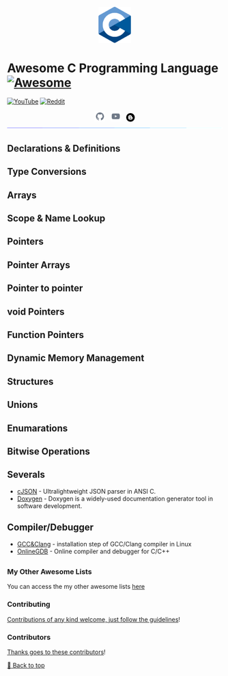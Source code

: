 <p align="center">
  <img width="15%" src="https://github.com/cybersecurity-dev/cybersecurity-dev/blob/main/assets/C_logo.svg" />
</p>

# Awesome C Programming Language [![Awesome](https://awesome.re/badge.svg)](https://awesome.re) 
[![YouTube](https://img.shields.io/badge/YouTube-%23FF0000.svg?style=for-the-badge&logo=YouTube&logoColor=white)](https://youtube.com/playlist?list=PL9V4Zu3RroiV8oriwlPA6uUzB_SB0GzxY&si=aZ40OWv_hIcQA1U2) [![Reddit](https://img.shields.io/badge/Reddit-FF4500?style=for-the-badge&logo=reddit&logoColor=white)](https://www.reddit.com/r/C_Programming/)

<p align="center">
    <a href="https://github.com/cybersecurity-dev/"><img height="25" src="https://github.com/cybersecurity-dev/cybersecurity-dev/blob/main/assets/github.svg" alt="GitHub"></a>
    &nbsp;
    <a href="https://www.youtube.com/@CyberThreatDefence"><img height="25" src="https://github.com/cybersecurity-dev/cybersecurity-dev/blob/main/assets/youtube.svg" alt="YouTube"></a>
    &nbsp;
    <a href="https://cyberthreatdefence.com/my_awesome_lists"><img height="20" src="https://github.com/cybersecurity-dev/cybersecurity-dev/blob/main/assets/blog.svg" alt="My Awesome Lists"></a>
    <img src="https://github.com/cybersecurity-dev/cybersecurity-dev/blob/main/assets/bar.gif">
</p>

## Declarations & Definitions

## Type Conversions

## Arrays

## Scope & Name Lookup

## Pointers

## Pointer Arrays

## Pointer to pointer

## void Pointers

## Function Pointers

## Dynamic Memory Management

## Structures

## Unions

## Enumarations

## Bitwise Operations

## Severals
- [cJSON](https://github.com/DaveGamble/cJSON) - Ultralightweight JSON parser in ANSI C.
- [Doxygen](https://doxygen.nl/) -  Doxygen is a widely-used documentation generator tool in software development.

## Compiler/Debugger
- [GCC&Clang](https://github.com/cybersecurity-dev/Bash-Toolkit/#cc) - installation step of GCC/Clang compiler in Linux
- [OnlineGDB](https://www.onlinegdb.com/) - Online compiler and debugger for C/C++

## 

### My Other Awesome Lists
You can access the my other awesome lists [here](https://cyberthreatdefence.com/my_awesome_lists)

### Contributing
[Contributions of any kind welcome, just follow the guidelines](contributing.md)!

### Contributors
[Thanks goes to these contributors](https://github.com/cybersecurity-dev/awesome-c-programming-language/graphs/contributors)!

[🔼 Back to top](#awesome-c-programming-language-)
